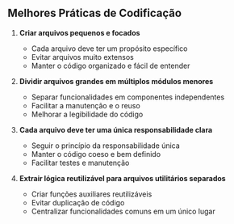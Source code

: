 ## Melhores Práticas de Codificação

1. **Criar arquivos pequenos e focados**
   - Cada arquivo deve ter um propósito específico
   - Evitar arquivos muito extensos
   - Manter o código organizado e fácil de entender

2. **Dividir arquivos grandes em múltiplos módulos menores**
   - Separar funcionalidades em componentes independentes
   - Facilitar a manutenção e o reuso
   - Melhorar a legibilidade do código

3. **Cada arquivo deve ter uma única responsabilidade clara**
   - Seguir o princípio da responsabilidade única
   - Manter o código coeso e bem definido
   - Facilitar testes e manutenção

4. **Extrair lógica reutilizável para arquivos utilitários separados**
   - Criar funções auxiliares reutilizáveis
   - Evitar duplicação de código
   - Centralizar funcionalidades comuns em um único lugar